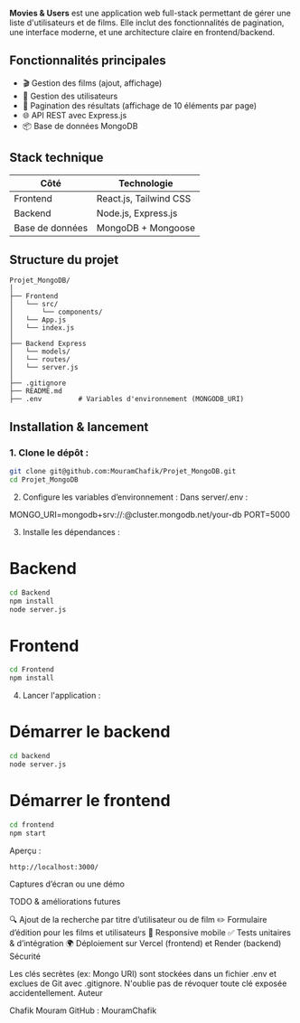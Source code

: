 **Movies & Users** est une application web full-stack permettant de gérer une liste d'utilisateurs et de films. Elle inclut des fonctionnalités de pagination, une interface moderne, et une architecture claire en frontend/backend.

## Fonctionnalités principales

- 🎬 Gestion des films (ajout, affichage)
- 👤 Gestion des utilisateurs
- 📄 Pagination des résultats (affichage de 10 éléments par page)
- 🌐 API REST avec Express.js
- 📦 Base de données MongoDB

## Stack technique

| Côté            | Technologie            |
|-----------------|------------------------|
| Frontend        | React.js, Tailwind CSS |
| Backend         | Node.js, Express.js    |
| Base de données | MongoDB + Mongoose     |


## Structure du projet

 ```
Projet_MongoDB/
│
├── Frontend
│   └── src/
│       └── components/
│   └── App.js
│   └── index.js
│
├── Backend Express
│   └── models/
│   └── routes/
│   └── server.js
│
├── .gitignore
├── README.md
├── .env         # Variables d'environnement (MONGODB_URI)

```

## Installation & lancement

### 1. Clone le dépôt :

```bash
git clone git@github.com:MouramChafik/Projet_MongoDB.git
cd Projet_MongoDB
```

2. Configure les variables d’environnement :
Dans server/.env :

MONGO_URI=mongodb+srv://<username>:<password>@cluster.mongodb.net/your-db
PORT=5000

3. Installe les dépendances :
# Backend
```bash
cd Backend
npm install
node server.js
```

# Frontend
```bash
cd Frontend
npm install
```
4. Lancer l'application :

# Démarrer le backend #
```bash
cd backend
node server.js
```
# Démarrer le frontend
```bash
cd frontend
npm start
```
Aperçu : 
```bash
http://localhost:3000/ 
```

 Captures d’écran ou une démo 
 
TODO & améliorations futures

🔍 Ajout de la recherche par titre d’utilisateur ou de film
✏️ Formulaire d’édition pour les films et utilisateurs
📱 Responsive mobile
✅ Tests unitaires & d’intégration
🌍 Déploiement sur Vercel (frontend) et Render (backend)
Sécurité

Les clés secrètes (ex: Mongo URI) sont stockées dans un fichier .env et exclues de Git avec .gitignore.
N'oublie pas de révoquer toute clé exposée accidentellement.
Auteur

Chafik Mouram
GitHub : MouramChafik

